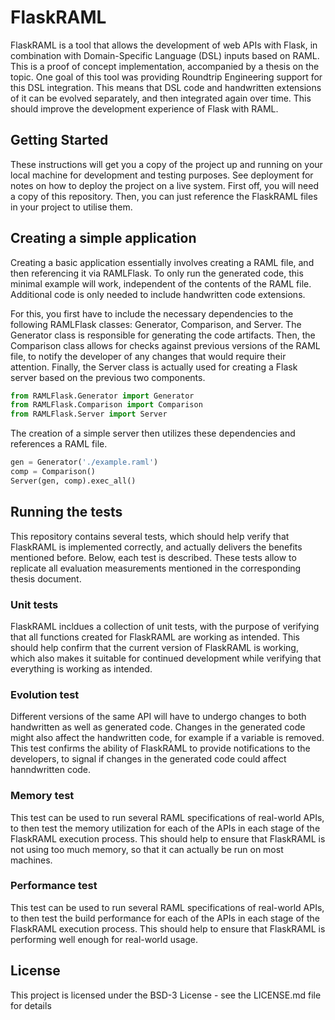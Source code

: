 # FlaskRAML
FlaskRAML is a tool that allows the development of web APIs with Flask, in combination with Domain-Specific Language (DSL) inputs based on RAML. This is a proof of concept implementation, accompanied by a thesis on the topic. One goal of this tool was providing Roundtrip Engineering support for this DSL integration. This means that DSL code and handwritten extensions of it can be evolved separately, and then integrated again over time. This should improve the development experience of Flask with RAML.

## Getting Started
These instructions will get you a copy of the project up and running on your local machine for development and testing purposes. See deployment for notes on how to deploy the project on a live system. First off, you will need a copy of this repository. Then, you can just reference the FlaskRAML files in your project to utilise them.

## Creating a simple application
Creating a basic application essentially involves creating a RAML file, and then referencing it via RAMLFlask. To only run the generated code, this minimal example will work, independent of the contents of the RAML file. Additional code is only needed to include handwritten code extensions.

For this, you first have to include the necessary dependencies to the following RAMLFlask classes: Generator, Comparison, and Server. The Generator class is responsible for generating the code artifacts. Then, the Comparison class allows for checks against previous versions of the RAML file, to notify the developer of any changes that would require their attention. Finally, the Server class is actually used for creating a Flask server based on the previous two components.
``` python
from RAMLFlask.Generator import Generator
from RAMLFlask.Comparison import Comparison
from RAMLFlask.Server import Server
```
The creation of a simple server then utilizes these dependencies and references a RAML file.
``` python
gen = Generator('./example.raml')
comp = Comparison()
Server(gen, comp).exec_all()
```

## Running the tests
This repository contains several tests, which should help verify that FlaskRAML is implemented correctly, and actually delivers the benefits mentioned before. Below, each test is described. These tests allow to replicate all evaluation measurements mentioned in the corresponding thesis document.

### Unit tests
FlaskRAML incldues a collection of unit tests, with the purpose of verifying that all functions created for FlaskRAML are working as intended. This should help confirm that the current version of FlaskRAML is working, which also makes it suitable for continued development while verifying that everything is working as intended.

### Evolution test
Different versions of the same API will have to undergo changes to both handwritten as well as generated code. Changes in the generated code might also affect the handwritten code, for example if a variable is removed. This test confirms the ability of FlaskRAML to provide notifications to the developers, to signal if changes in the generated code could affect hanndwritten code.

### Memory test
This test can be used to run several RAML specifications of real-world APIs, to then test the memory utilization for each of the APIs in each stage of the FlaskRAML execution process. This should help to ensure that FlaskRAML is not using too much memory, so that it can actually be run on most machines.

### Performance test
This test can be used to run several RAML specifications of real-world APIs, to then test the build performance for each of the APIs in each stage of the FlaskRAML execution process. This should help to ensure that FlaskRAML is performing well enough for real-world usage.

## License
This project is licensed under the BSD-3 License - see the LICENSE.md file for details
